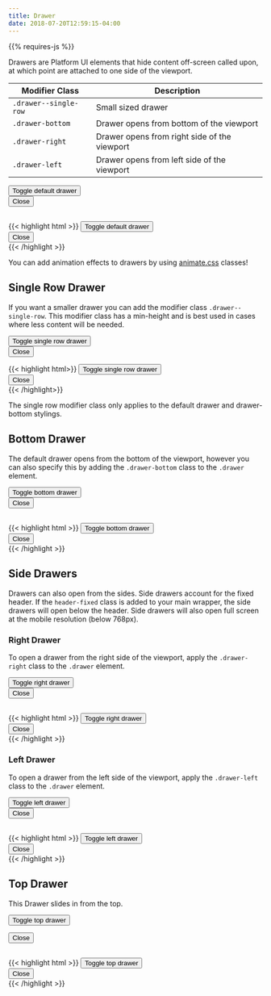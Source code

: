 ```yaml
---
title: Drawer
date: 2018-07-20T12:59:15-04:00
---
```

<div class="mb-4">
{{% requires-js %}}
</div>

Drawers are Platform UI elements that hide content off-screen called upon, at which point are attached to one side of the viewport. 

| Modifier Class        | Description                                     |
| --------------------- | ----------------------------------------------- |
| `.drawer--single-row` | Small sized drawer                              |
| `.drawer-bottom`      | Drawer opens from bottom of the viewport        |
| `.drawer-right`       | Drawer opens from right side of the viewport    |
| `.drawer-left`        | Drawer opens from left side of the viewport     |

<div class="block-container mt-3">
  <button class="button button--lg drawer__open" data-drawer="default">
    Toggle default drawer
  </button>
</div>

<div id="default" class="drawer drawer--closed">
  <div class="drawer__inner">
   <div class="drawer__content">
      <div class="flex flex--justify-end mb-3">
        <button class="button drawer__close" data-drawer="default">
          Close 
          <i class="pi-times" aria-hidden="true"></i>
        </button>
      </div>
      <h2 class="skeleton skeleton--lg"></h2>
      <p class="skeleton" data-lines="5"></p>
      <p class="skeleton" data-lines="3"></p>
      <p class="skeleton" data-lines="6"></p>
    </div>
  </div>
</div>

<div class="mt-3">
{{< highlight html >}}
<!-- Drawer Trigger -->
<button class="button button--lg drawer__open" data-drawer="default">
  Toggle default drawer
</button>

<!-- Default Drawer -->
<div class="drawer drawer--closed">
  <div class="drawer__inner">
    <div class="drawer__header">
      <button class="button drawer__close" data-drawer="default">
        Close 
        <i class="pi-times" aria-hidden="true"></i>
      </button>
      <!-- Drawer header goes here! -->
    </div>
    <div class="drawer__content">
      <!-- Drawer content goes here! -->
    </div>
  </div>
</div>
{{< /highlight >}}
</div>

<div class="message message--info mb-4">
  <p>You can add animation effects to drawers by using <a class="text-navy text-underline--hover"  href="https://animate.style/">animate.css</a> classes!</p>
</div>


## Single Row Drawer

If you want a smaller drawer you can add the modifier class `.drawer--single-row`. This modifier class has a min-height and is best used in cases where less content will be needed.

<div class="block-container">
  <button class="button button--lg drawer__open" data-drawer="single-row">
    Toggle single row drawer
  </button>
</div>
<div id="single-row" class="drawer drawer--closed drawer--single-row">
  <div class="drawer__inner">
    <div class="drawer__content">
      <div class="flex flex--justify-end mb-3">
        <button class="button drawer__close" data-drawer="single-row">
          Close
          <i class="pi-times" aria-hidden="true"></i>
        </button>
      </div>
      <p class="skeleton" data-lines="3">
    </div>
  </div>
</div>

<div class="mt-3">
{{< highlight html>}}
<!-- Drawer trigger -->
<button class="button button--lg drawer__open" data-drawer="single-row">
  Toggle single row drawer
</button>

<!-- Single Row Drawer -->
<div id="single-row" class="drawer drawer--closed drawer--single-row">
  <div class="drawer__inner">
    <div class="drawer__content">
      <button class="button drawer__close" data-drawer="single-row">
        Close
        <i class="pi-times" aria-hidden="true"></i>
      </button>
      <!-- Drawer content goes here! -->
    </div>
  </div>
</div>
{{< /highlight>}}
</div>

<div class="message message--warning mb-4">
  <p>The single row modifier class only applies to the default drawer and drawer-bottom stylings.</p>
</div>


## Bottom Drawer

The default drawer opens from the bottom of the viewport, however you can also specify this by adding the `.drawer-bottom` class to the `.drawer` element.
<div class="block-container">
  <button class="button button--lg drawer__open" data-drawer="bottom">
    Toggle bottom drawer
  </button>
</div>

<div id="bottom" class="drawer drawer-bottom drawer--closed">
  <div class="drawer__inner">
    <div class="drawer__content">
      <div class="flex flex--justify-end mb-3">
        <button class="button drawer__close" data-drawer="bottom">
          Close 
          <i class="pi-times" aria-hidden="true"></i>
        </button>
      </div>
      <h2 class="skeleton skeleton--lg"></h2>
      <p class="skeleton" data-lines="5"></p>
      <p class="skeleton" data-lines="3"></p>
      <p class="skeleton" data-lines="6"></p>
    </div>
  </div>
</div>

<div class="mt-3 mb-4">
{{< highlight html >}}
<!-- Right drawer trigger -->
<button class="button button--lg drawer__open" data-drawer="bottom">
  Toggle bottom drawer
</button>

<!-- Bottom Drawer -->
<div id="bottom" class="drawer drawer--closed drawer-bottom">
  <div class="drawer__inner">
    <div class="drawer__content">
      <button class="button drawer__close" data-drawer="bottom">
        Close 
        <i class="pi-times" aria-hidden="true"></i>
      </button>
      <!-- Drawer content goes here! -->
    </div>
  </div>
</div>
 {{< /highlight >}}
 </div>

## Side Drawers

Drawers can also open from the sides. Side drawers account for the fixed header. If the `header-fixed` class is added to your main wrapper, the side drawers will open below the header. Side drawers will also open full screen at the mobile resolution (below 768px).

### Right Drawer

To open a drawer from the right side of the viewport, apply the `.drawer-right` class to the `.drawer` element.

<div class="block-container">
  <button class="button button--lg drawer__open" data-drawer="right">
    Toggle right drawer
  </button>
</div>

<div id="right" class="drawer drawer-right drawer--closed">
  <div class="drawer__inner">
    <div class="drawer__content">
      <div class="flex flex--justify-end mb-3">
        <button class="button drawer__close" data-drawer="right">
          Close 
          <i class="pi-times" aria-hidden="true"></i>
        </button>
      </div>
      <h2 class="skeleton skeleton--lg"></h2>
      <p class="skeleton" data-lines="5"></p>
      <p class="skeleton" data-lines="3"></p>
      <p class="skeleton" data-lines="6"></p>
    </div>
  </div>
</div>

<div class="mt-3 mb-4">
{{< highlight html >}}
<!-- Right drawer trigger -->
<button class="button button--lg drawer__open" data-drawer="right">
  Toggle right drawer
</button>

<!-- Right Drawer -->
<div id="right" class="drawer drawer--closed drawer-right">
  <div class="drawer__inner">
    <div class="drawer__content">
      <button class="button drawer__close" data-drawer="right">
        Close 
        <i class="pi-times"></i>
      </button>
      <!-- Drawer content goes here! -->
    </div>
  </div>
</div>
 {{< /highlight >}}
 </div>


### Left Drawer

To open a drawer from the left side of the viewport, apply the `.drawer-left` class to the `.drawer` element.

<button class="button button--lg drawer__open" data-drawer="left">
  Toggle left drawer
</button>

<div id="left" class="drawer drawer-left drawer--closed">
  <div class="drawer__inner">
    <div class="drawer__content">
      <div class="flex flex--justify-end mb-3">
        <button class="button drawer__close" data-drawer="left">
          Close 
          <i class="pi-times" aria-hidden="true"></i>
        </button>
      </div>
      <h2 class="skeleton skeleton--lg"></h2>
      <p class="skeleton" data-lines="5"></p>
      <p class="skeleton" data-lines="3"></p>
      <p class="skeleton" data-lines="6"></p>
    </div>
  </div>
</div>

<div class="mt-3 mb-4">
{{< highlight html >}}
<!-- Left drawer trigger -->
<button class="button  button--lg drawer__open" data-drawer="left">
  Toggle left drawer
</button>

<!-- Left Drawer -->
<div id="left" class="drawer drawer--closed drawer-left">
  <div class="drawer__inner">
    <div class="drawer__content">
      <button class="button drawer__close" data-drawer="left">
        Close 
        <i class="pi-times"></i>
      </button>
      <!-- Drawer content goes here! -->
    </div>
  </div>
</div>
{{< /highlight >}}
</div>

## Top Drawer

This Drawer slides in from the top.

<button class="button button--lg drawer__open" data-drawer="top">Toggle top drawer</button>

<div id="top" class="drawer drawer-top slide-top-enter-active drawer--closed p-4">
  <div class="drawer__inner">
    <div class="drawer__content">
      <div class="flex flex--justify-end mb-3">
        <button class="button drawer__close" data-drawer="top">
          Close 
          <i class="pi-times" aria-hidden="true"></i>
        </button>
      </div>
      <h2 class="skeleton skeleton--lg"></h2>
      <p class="skeleton" data-lines="5"></p>
      <p class="skeleton" data-lines="3"></p>
      <p class="skeleton" data-lines="6"></p>
    </div>
  </div>
</div>

<div class="mt-3 mb-4">
{{< highlight html >}}
<!-- Top drawer trigger -->
<button class="button button--lg drawer__open" data-drawer="top">Toggle top drawer</button>

<!-- Top Drawer -->
<div id="top" class="drawer drawer-top slide-top-enter-active drawer--closed p-4">
  <div class="drawer__inner">
    <div class="drawer__content">
      <button class="button drawer__close" data-drawer="top">
        Close 
        <i class="pi-times"></i>
      </button>
      <!-- Drawer content goes here! -->
    </div>
  </div>
</div>
{{< /highlight >}}
</div>